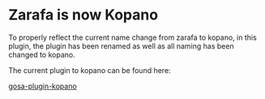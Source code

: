 # Zarafa is now Kopano

To properly reflect the current name change from zarafa to kopano, in this plugin, the plugin has been renamed as well as all naming has been changed to kopano. 

The current plugin to kopano can be found here:

[gosa-plugin-kopano](../../../gosa-plugin-kopano)